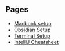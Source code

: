 ## Pages

- [Macbook setup](pages/mac-setup.md)
- [Obsidian Setup](pages/obsidian-setup.md)
- [Terminal Setup](pages/terminal-setup.md)
- [IntelliJ Cheatsheet](pages/intellij-cheatsheet.md)